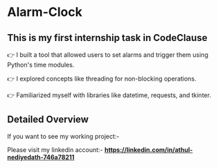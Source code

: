 # Alarm-Clock 

## This is my first internship task in CodeClause

👉 I built a tool that allowed users to set alarms and trigger them using Python's time modules. 

👉 I explored concepts like threading for non-blocking operations.  

👉 Familiarized myself with libraries like datetime, requests, and tkinter.

## Detailed Overview

If you want to see my working project:-

Please visit my linkedin account:- **https://linkedin.com/in/athul-nediyedath-746a78211**





